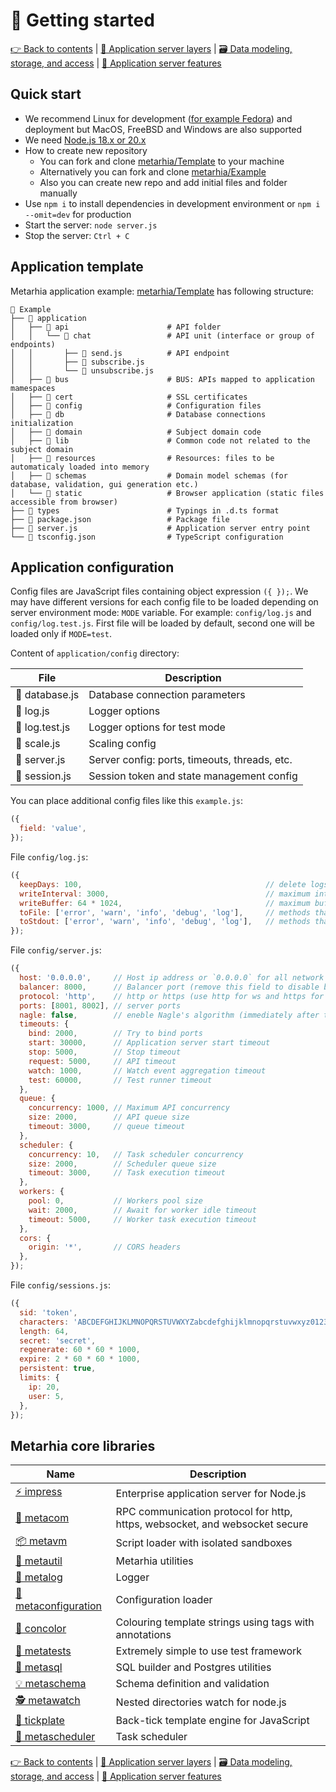 # 🚀 Getting started

[👉 Back to contents](/) | [🥞 Application server layers](/content/en/LAYERS.md) | [🗃️ Data modeling, storage, and access](/content/en/DATA.md) | [🧩 Application server features](/content/en/SERVER.md)

## Quick start

- We recommend Linux for development ([for example Fedora](https://fedoraproject.org/workstation/download/)) and deployment but MacOS, FreeBSD and Windows are also supported
- We need [Node.js 18.x or 20.x](https://nodejs.org/en/download)
- How to create new repository
  - You can fork and clone [metarhia/Template](https://github.com/metarhia/Template) to your machine
  - Alternatively you can fork and clone [metarhia/Example](https://github.com/metarhia/Example)
  - Also you can create new repo and add initial files and folder manually
- Use `npm i` to install dependencies in development environment or `npm i --omit=dev` for production
- Start the server: `node server.js`
- Stop the server: `Ctrl + C`

## Application template

Metarhia application example: [metarhia/Template](https://github.com/metarhia/Example) has following structure:

```
📁 Example
├── 📁 application
│   ├── 📁 api                      # API folder
│   │   └── 📁 chat                 # API unit (interface or group of endpoints)
│   │       ├── 📄 send.js          # API endpoint
│   │       ├── 📄 subscribe.js
│   │       └── 📄 unsubscribe.js
│   ├── 📁 bus                      # BUS: APIs mapped to application mamespaces
│   ├── 📁 cert                     # SSL certificates
│   ├── 📁 config                   # Configuration files
│   ├── 📁 db                       # Database connections initialization
│   ├── 📁 domain                   # Subject domain code
│   ├── 📁 lib                      # Common code not related to the subject domain
│   ├── 📁 resources                # Resources: files to be automaticaly loaded into memory
│   ├── 📁 schemas                  # Domain model schemas (for database, validation, gui generation etc.)
│   └── 📁 static                   # Browser application (static files accessible from browser)
├── 📁 types                        # Typings in .d.ts format
├── 📄 package.json                 # Package file
├── 📄 server.js                    # Application server entry point
└── 📄 tsconfig.json                # TypeScript configuration
```

## Application configuration

Config files are JavaScript files containing object expression `({ });`. We may have different versions for each config file to be loaded depending on server environment mode: `MODE` variable. For example: `config/log.js` and `config/log.test.js`. First file will be loaded by default, second one will be loaded only if `MODE=test`.

Content of `application/config` directory:

| File           | Description |
| -------------- | ----------- |
| 📄 database.js | Database connection parameters |
| 📄 log.js      | Logger options |
| 📄 log.test.js | Logger options for test mode |
| 📄 scale.js    | Scaling config |
| 📄 server.js   | Server config: ports, timeouts, threads, etc. |
| 📄 session.js  | Session token and state management config |

You can place additional config files like this `example.js`:

```js
({
  field: 'value',
});
```

File `config/log.js`:

```js
({
  keepDays: 100,                                         // delete logs after N days
  writeInterval: 3000,                                   // maximum interval between flush to disk
  writeBuffer: 64 * 1024,                                // maximum buffer size before flush to disk
  toFile: ['error', 'warn', 'info', 'debug', 'log'],     // methods that output to a file
  toStdout: ['error', 'warn', 'info', 'debug', 'log'],   // methods that output to a terminal
});
```

File `config/server.js`:

```js
({
  host: '0.0.0.0',     // Host ip address or `0.0.0.0` for all network interfaces
  balancer: 8000,      // Balancer port (remove this field to disable balancing)
  protocol: 'http',    // http or https (use http for ws and https for wss)
  ports: [8001, 8002], // server ports
  nagle: false,        // eneble Nagle's algorithm (immediately after the socket is established)
  timeouts: {
    bind: 2000,        // Try to bind ports
    start: 30000,      // Application server start timeout
    stop: 5000,        // Stop timeout
    request: 5000,     // API timeout
    watch: 1000,       // Watch event aggregation timeout
    test: 60000,       // Test runner timeout
  },
  queue: {
    concurrency: 1000, // Maximum API concurrency
    size: 2000,        // API queue size
    timeout: 3000,     // queue timeout
  },
  scheduler: {
    concurrency: 10,   // Task scheduler concurrency
    size: 2000,        // Scheduler queue size
    timeout: 3000,     // Task execution timeout
  },
  workers: {
    pool: 0,           // Workers pool size
    wait: 2000,        // Await for worker idle timeout
    timeout: 5000,     // Worker task execution timeout
  },
  cors: {
    origin: '*',       // CORS headers
  },
});
```

File `config/sessions.js`:

```js
({
  sid: 'token',
  characters: 'ABCDEFGHIJKLMNOPQRSTUVWXYZabcdefghijklmnopqrstuvwxyz0123456789',
  length: 64,
  secret: 'secret',
  regenerate: 60 * 60 * 1000,
  expire: 2 * 60 * 60 * 1000,
  persistent: true,
  limits: {
    ip: 20,
    user: 5,
  },
});
```

## Metarhia core libraries

| Name | Description |
| --- | --- |
| [⚡ impress](https://github.com/metarhia/impress) | Enterprise application server for Node.js |
| [🔌 metacom](https://github.com/metarhia/metacom) | RPC communication protocol for http, https, websocket, and websocket secure |
| [📦 metavm](https://github.com/metarhia/metavm) | Script loader with isolated sandboxes |
| [🧰 metautil](https://github.com/metarhia/metautil) | Metarhia utilities |
| [📝 metalog](https://github.com/metarhia/metalog) | Logger |
| [🔧 metaconfiguration](https://github.com/metarhia/metaconfiguration) | Configuration loader |
| [🎨 concolor](https://github.com/metarhia/concolor) | Colouring template strings using tags with annotations |
| [🧪 metatests](https://github.com/metarhia/metatests) | Extremely simple to use test framework |
| [🐘 metasql](https://github.com/metarhia/metasql) | SQL builder and Postgres utilities |
| [💡 metaschema](https://github.com/metarhia/metaschema) | Schema definition and validation |
| [🕵️ metawatch](https://github.com/metarhia/metawatch) | Nested directories watch for node.js |
| [💬 tickplate](https://github.com/metarhia/tickplate) | Back-tick template engine for JavaScript |
| [📅 metascheduler](https://github.com/metarhia/metascheduler) | Task scheduler |

[👉 Back to contents](/) | [🥞 Application server layers](/content/en/LAYERS.md) | [🗃️ Data modeling, storage, and access](/content/en/DATA.md) | [🧩 Application server features](/content/en/SERVER.md)
